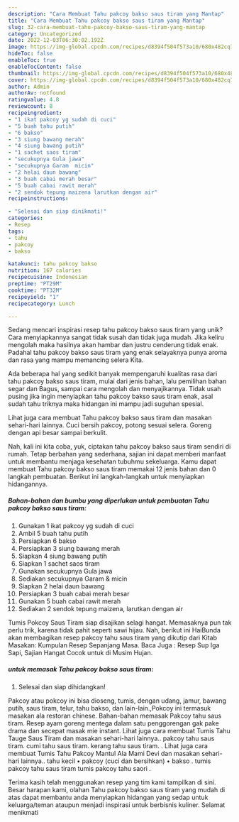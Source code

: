 ```yaml
---
description: "Cara Membuat Tahu pakcoy bakso saus tiram yang Mantap"
title: "Cara Membuat Tahu pakcoy bakso saus tiram yang Mantap"
slug: 32-cara-membuat-tahu-pakcoy-bakso-saus-tiram-yang-mantap
category: Uncategorized
date: 2022-12-03T06:30:02.192Z
image: https://img-global.cpcdn.com/recipes/d8394f504f573a10/680x482cq70/tahu-pakcoy-bakso-saus-tiram-foto-resep-utama.jpg
hideToc: false
enableToc: true
enableTocContent: false
thumbnail: https://img-global.cpcdn.com/recipes/d8394f504f573a10/680x482cq70/tahu-pakcoy-bakso-saus-tiram-foto-resep-utama.jpg
cover: https://img-global.cpcdn.com/recipes/d8394f504f573a10/680x482cq70/tahu-pakcoy-bakso-saus-tiram-foto-resep-utama.jpg
author: Admin
authorAv: notfound
ratingvalue: 4.8
reviewcount: 8
recipeingredient:
- "1 ikat pakcoy yg sudah di cuci"
- "5 buah tahu putih"
- "6 bakso"
- "3 siung bawang merah"
- "4 siung bawang putih"
- "1 sachet saos tiram"
- "secukupnya Gula jawa"
- "secukupnya Garam  micin"
- "2 helai daun bawang"
- "3 buah cabai merah besar"
- "5 buah cabai rawit merah"
- "2 sendok tepung maizena larutkan dengan air"
recipeinstructions:

- "Selesai dan siap dinikmati!"
categories:
- Resep
tags:
- tahu
- pakcoy
- bakso

katakunci: tahu pakcoy bakso 
nutrition: 167 calories
recipecuisine: Indonesian
preptime: "PT29M"
cooktime: "PT32M"
recipeyield: "1"
recipecategory: Lunch

---
```





Sedang mencari inspirasi resep tahu pakcoy bakso saus tiram yang unik? Cara menyiapkannya sangat tidak susah dan tidak juga mudah. Jika keliru mengolah maka hasilnya akan hambar dan justru cenderung tidak enak. Padahal tahu pakcoy bakso saus tiram yang enak selayaknya punya aroma dan rasa yang mampu memancing selera Kita.





Ada beberapa hal yang sedikit banyak mempengaruhi kualitas rasa dari tahu pakcoy bakso saus tiram, mulai dari jenis bahan, lalu pemilihan bahan segar dan Bagus, sampai cara mengolah dan menyajikannya. Tidak usah pusing jika ingin menyiapkan tahu pakcoy bakso saus tiram enak,      asal sudah tahu triknya maka hidangan ini mampu jadi suguhan spesial.














Lihat juga cara membuat Tahu pakcoy bakso saus tiram dan masakan sehari-hari lainnya. Cuci bersih pakcoy, potong sesuai selera. Goreng dengan api besar sampai berkulit.






Nah, kali ini kita coba, yuk, ciptakan tahu pakcoy bakso saus tiram sendiri di rumah. Tetap berbahan yang sederhana, sajian ini dapat memberi manfaat untuk membantu menjaga kesehatan tubuhmu sekeluarga. Kamu dapat membuat Tahu pakcoy bakso saus tiram memakai 12 jenis bahan dan 0 langkah pembuatan. Berikut ini langkah-langkah untuk menyiapkan hidangannya.

<!--inarticleads1-->

##### Bahan-bahan dan bumbu yang diperlukan untuk pembuatan Tahu pakcoy bakso saus tiram:

1. Gunakan 1 ikat pakcoy yg sudah di cuci
1. Ambil 5 buah tahu putih
1. Persiapkan 6 bakso
1. Persiapkan 3 siung bawang merah
1. Siapkan 4 siung bawang putih
1. Siapkan 1 sachet saos tiram
1. Gunakan secukupnya Gula jawa
1. Sediakan secukupnya Garam &amp; micin
1. Siapkan 2 helai daun bawang
1. Persiapkan 3 buah cabai merah besar
1. Gunakan 5 buah cabai rawit merah
1. Sediakan 2 sendok tepung maizena, larutkan dengan air


Tumis Pokcoy Saus Tiram siap disajikan selagi hangat. Memasaknya pun tak perlu trik, karena tidak pahit seperti sawi hijau. Nah, berikut ini HaiBunda akan membagikan resep pakcoy tahu saus tiram yang dikutip dari Kitab Masakan: Kumpulan Resep Sepanjang Masa. Baca Juga : Resep Sup Iga Sapi, Sajian Hangat Cocok untuk di Musim Hujan. 

<!--inarticleads2-->

#####  untuk memasak Tahu pakcoy bakso saus tiram:


1. Selesai dan siap dihidangkan!

Pakcoy atau pokcoy ini bisa dioseng, tumis, dengan udang, jamur, bawang putih, saus tiram, telur, tahu bakso, dan lain-lain.,Pokcoy ini termasuk masakan ala restoran chinese. Bahan-bahan memasak Pakcoy tahu saus tiram. Resep ayam goreng mentega dalam satu penggorengan gak pake drama dan secepat masak mie instant. Lihat juga cara membuat Tumis Tahu Tauge Saus Tiram dan masakan sehari-hari lainnya.. pakcoy tahu saus tiram. cumi tahu saus tiram. kerang tahu saus tiram. . Lihat juga cara membuat Tumis Tahu Pakcoy Mantul Ala Mami Devi dan masakan sehari-hari lainnya.. tahu kecil • pakcoy (cuci dan bersihkan) • bakso . tumis pakcoy tahu saus tiram tumis pakcoy tahu saori . 

Terima kasih telah menggunakan resep yang tim kami tampilkan di sini. Besar harapan kami, olahan Tahu pakcoy bakso saus tiram yang mudah di atas dapat membantu anda menyiapkan hidangan yang sedap untuk keluarga/teman ataupun menjadi inspirasi untuk berbisnis kuliner. Selamat menikmati
